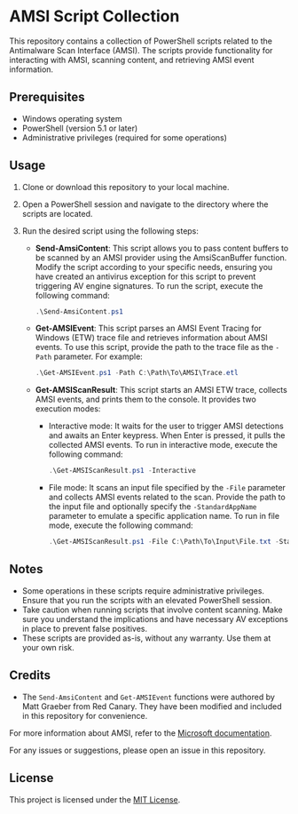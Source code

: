 # AMSI Script Collection

This repository contains a collection of PowerShell scripts related to the Antimalware Scan Interface (AMSI). The scripts provide functionality for interacting with AMSI, scanning content, and retrieving AMSI event information.

## Prerequisites

- Windows operating system
- PowerShell (version 5.1 or later)
- Administrative privileges (required for some operations)

## Usage

1. Clone or download this repository to your local machine.

2. Open a PowerShell session and navigate to the directory where the scripts are located.

3. Run the desired script using the following steps:

    - **Send-AmsiContent**: This script allows you to pass content buffers to be scanned by an AMSI provider using the AmsiScanBuffer function. Modify the script according to your specific needs, ensuring you have created an antivirus exception for this script to prevent triggering AV engine signatures. To run the script, execute the following command:
    
      ```powershell
      .\Send-AmsiContent.ps1
      ```

    - **Get-AMSIEvent**: This script parses an AMSI Event Tracing for Windows (ETW) trace file and retrieves information about AMSI events. To use this script, provide the path to the trace file as the `-Path` parameter. For example:
    
      ```powershell
      .\Get-AMSIEvent.ps1 -Path C:\Path\To\AMSI\Trace.etl
      ```

    - **Get-AMSIScanResult**: This script starts an AMSI ETW trace, collects AMSI events, and prints them to the console. It provides two execution modes:
    
      - Interactive mode: It waits for the user to trigger AMSI detections and awaits an Enter keypress. When Enter is pressed, it pulls the collected AMSI events. To run in interactive mode, execute the following command:
      
        ```powershell
        .\Get-AMSIScanResult.ps1 -Interactive
        ```
      
      - File mode: It scans an input file specified by the `-File` parameter and collects AMSI events related to the scan. Provide the path to the input file and optionally specify the `-StandardAppName` parameter to emulate a specific application name. To run in file mode, execute the following command:
      
        ```powershell
        .\Get-AMSIScanResult.ps1 -File C:\Path\To\Input\File.txt -StandardAppName PowerShell
        ```

## Notes

- Some operations in these scripts require administrative privileges. Ensure that you run the scripts with an elevated PowerShell session.
- Take caution when running scripts that involve content scanning. Make sure you understand the implications and have necessary AV exceptions in place to prevent false positives.
- These scripts are provided as-is, without any warranty. Use them at your own risk.

## Credits

- The `Send-AmsiContent` and `Get-AMSIEvent` functions were authored by Matt Graeber from Red Canary. They have been modified and included in this repository for convenience.

For more information about AMSI, refer to the [Microsoft documentation](https://docs.microsoft.com/en-us/windows/win32/amsi/antimalware-scan-interface-portal).

For any issues or suggestions, please open an issue in this repository.

## License

This project is licensed under the [MIT License](LICENSE).

